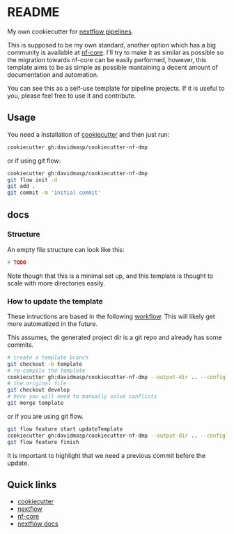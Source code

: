 # README

My own cookiecutter for [nextflow pipelines](https://www.nextflow.io/).

This is supposed to be my own standard, another option which has a big
community is available at
[nf-core](https://nf-co.re/tools#creating-a-new-workflow).
I'll try to make it as similar as possible so the migration towards
nf-core can be easily performed, however, this template aims to be
as simple as possible mantaining a decent amount of documentation and
automation.

You can see this as a self-use template for pipeline projects.
If it is useful to you, please feel free to use it and contribute.

## Usage

You need a installation of
[cookiecutter](https://cookiecutter.readthedocs.io/en/latest/)
and then just run:

```bash
cookiecutter gh:davidmasp/cookiecutter-nf-dmp
```

or if using git flow:

```bash
cookiecutter gh:davidmasp/cookiecutter-nf-dmp
git flow init -d
git add .
git commit -m 'initial commit'
```

## docs

### Structure

An empty file structure can look like this:

```bash
# TODO
```

Note though that this is a minimal set up, and this template is thought to
scale with more directories easily.

### How to update the template

These intructions are based in the following
[workflow](https://github.com/cookiecutter/cookiecutter/issues/784#issuecomment-283529086).
This will likely get more automatized in the future.

This assumes, the generated project dir is a git repo and already has some
commits.

```bash
# create a template branch
git checkout -b template
# re-compile the template
cookiecutter gh:davidmasp/cookiecutter-nf-dmp --output-dir .. --config-file .cookiecutter.yaml --no-input --overwrite-if-exists
# the original file
git checkout develop
# here you will need to manually solve conflicts
git merge template
```

or if you are using git flow.

```bash
git flow feature start updateTemplate
cookiecutter gh:davidmasp/cookiecutter-nf-dmp --output-dir .. --config-file .cookiecutter.yaml --no-input --overwrite-if-exists
git flow feature finish
```

It is important to highlight that we need a previous commit before the update.

## Quick links

* [cookiecutter](https://cookiecutter.readthedocs.io/en/latest/)
* [nextflow](https://www.nextflow.io/)
* [nf-core](https://nf-co.re/)
* [nextflow docs](https://www.nextflow.io/docs/latest/index.html)
